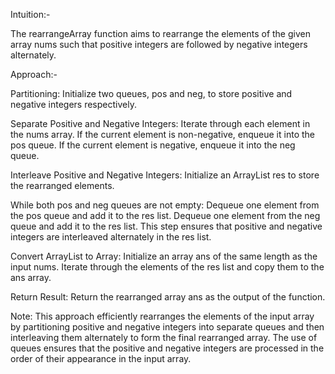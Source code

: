Intuition:-

The rearrangeArray function aims to rearrange the elements of the given array nums such that positive integers are followed by negative integers alternately.

Approach:-

Partitioning:
Initialize two queues, pos and neg, to store positive and negative integers respectively.

Separate Positive and Negative Integers:
Iterate through each element in the nums array.
If the current element is non-negative, enqueue it into the pos queue.
If the current element is negative, enqueue it into the neg queue.

Interleave Positive and Negative Integers:
Initialize an ArrayList res to store the rearranged elements.

While both pos and neg queues are not empty:
Dequeue one element from the pos queue and add it to the res list.
Dequeue one element from the neg queue and add it to the res list.
This step ensures that positive and negative integers are interleaved alternately in the res list.

Convert ArrayList to Array:
Initialize an array ans of the same length as the input nums.
Iterate through the elements of the res list and copy them to the ans array.

Return Result:
Return the rearranged array ans as the output of the function.

Note: This approach efficiently rearranges the elements of the input array by partitioning positive and negative integers into separate queues and then interleaving them
alternately to form the final rearranged array. The use of queues ensures that the positive and negative integers are processed in the order of their appearance in the input array.
